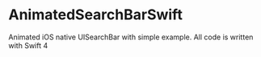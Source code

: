 # AnimatedSearchBarSwift
Animated iOS native UISearchBar with simple example. All code is written with Swift 4

